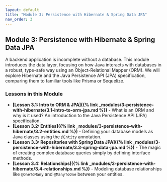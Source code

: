 ```yaml
---
layout: default
title: "Module 3: Persistence with Hibernate & Spring Data JPA"
nav_order: 3
---
```


## Module 3: Persistence with Hibernate & Spring Data JPA

A backend application is incomplete without a database. This module introduces the data layer, focusing on how Java interacts with databases in a robust, type-safe way using an Object-Relational Mapper (ORM). We will explore Hibernate and the Java Persistence API (JPA) specification, comparing them to familiar tools like Prisma or Sequelize.

### Lessons in this Module

- **[Lesson 3.1: Intro to ORM & JPA]({% link _modules/3-persistence-with-hibernate/3.1-intro-to-orm-jpa.md %})** - What is an ORM and why is it used? An introduction to the Java Persistence API (JPA) specification.
- **[Lesson 3.2: Entities]({% link _modules/3-persistence-with-hibernate/3.2-entities.md %})** - Defining your database models as Java classes using the `@Entity` annotation.
- **[Lesson 3.3: Repositories with Spring Data JPA]({% link _modules/3-persistence-with-hibernate/3.3-spring-data-jpa.md %})** - The magic of creating complex database queries simply by defining interface methods.
- **[Lesson 3.4: Relationships]({% link _modules/3-persistence-with-hibernate/3.4-relationships.md %})** - Modeling database relationships like `@OneToMany` and `@ManyToOne` between your entities.

